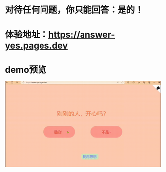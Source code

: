 # 对待任何问题，你只能回答：是的！

# 体验地址：https://answer-yes.pages.dev

# demo预览

![demo](https://github.com/heygsc/answer-yes/blob/main/test.gif)
